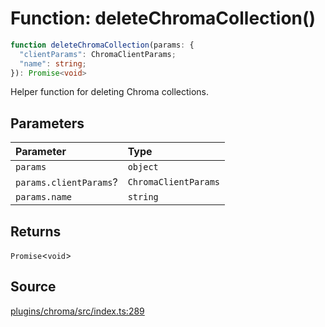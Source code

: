 # Function: deleteChromaCollection()

```ts
function deleteChromaCollection(params: {
  "clientParams": ChromaClientParams;
  "name": string;
}): Promise<void>
```

Helper function for deleting Chroma collections.

## Parameters

| Parameter | Type |
| :------ | :------ |
| `params` | `object` |
| `params.clientParams`? | `ChromaClientParams` |
| `params.name` | `string` |

## Returns

`Promise`\<`void`\>

## Source

[plugins/chroma/src/index.ts:289](https://github.com/firebase/genkit/blob/2b0be364306d92a8e7d13efc2da4fb04c1d21e29/js/plugins/chroma/src/index.ts#L289)
